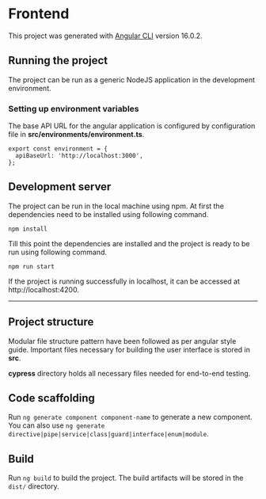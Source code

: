 # Frontend

This project was generated with [Angular CLI](https://github.com/angular/angular-cli) version 16.0.2.

## Running the project

The project can be run as a generic NodeJS application in the development environment.

### Setting up environment variables

The base API URL for the angular application is configured by configuration file in **src/environments/environment.ts**.

```
export const environment = {
  apiBaseUrl: 'http://localhost:3000',
};
```

## Development server

The project can be run in the local machine using npm. At first the dependencies need to be installed using following command.

```
npm install
```

Till this point the dependencies are installed and the project is ready to be run using following command.

```
npm run start
```

If the project is running successfully in localhost, it can be accessed at http://localhost:4200.

---

## Project structure

Modular file structure pattern have been followed as per angular style guide. Important files necessary for building the user interface is stored in **src**.

**cypress** directory holds all necessary files needed for end-to-end testing.

## Code scaffolding

Run `ng generate component component-name` to generate a new component. You can also use `ng generate directive|pipe|service|class|guard|interface|enum|module`.

## Build

Run `ng build` to build the project. The build artifacts will be stored in the `dist/` directory.
